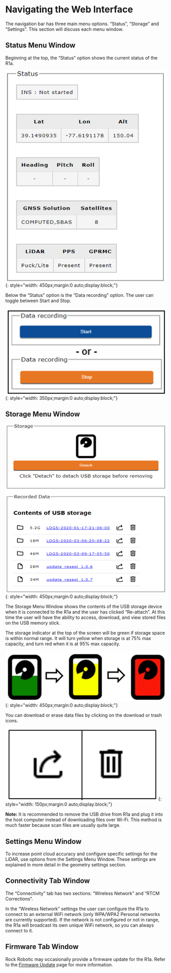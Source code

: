 # Navigating the Web Interface

The navigation bar has three main menu options. “Status”, “Storage” and “Settings”. This section will discuss each menu window.

## Status Menu Window

Beginning at the top, the “Status” option shows the current status of the R1a.

![Status](../img/status.png){: style="width: 450px;margin:0 auto;display:block;"}

Below the “Status” option is the “Data recording” option. The user can toggle between Start and Stop.

![Start Stop](../img/start-stop.png){: style="width: 350px;margin:0 auto;display:block;"}

## Storage Menu Window

![Storage Menu](../img/storage-menu.png){: style="width: 450px;margin:0 auto;display:block;"}

The Storage Menu Window shows the contents of the USB storage device when it is connected to the R1a and the user has clicked “Re-attach”. At this time the user will have the ability to access, download, and view stored files on the USB memory stick.

The storage indicator at the top of the screen will be green if storage space is within normal range. It will turn yellow when storage is at 75% max capacity, and turn red when it is at 95% max capacity.

![Storage Capacity](../img/storage-capacity.png){: style="width: 450px;margin:0 auto;display:block;"}

You can download or erase data files by clicking on the download or trash icons.

![Storage Download](../img/storage-download-trash.png){: style="width: 150px;margin:0 auto;display:block;"}

**Note:** It is recommended to remove the USB drive from R1a and plug it into the host computer instead of downloading files over Wi-Fi. This method is much faster because scan files are usually quite large.

## Settings Menu Window

To increase point cloud accuracy and configure specific settings for the LiDAR, use options from the Settings Menu Window. These settings are explained in more detail in the geometry settings section.

## Connectivity Tab Window

The “Connectivity” tab has two sections: “Wireless Network” and “RTCM Corrections”.

In the “Wireless Network” settings the user can configure the R1a to connect to an external WiFi network (only WPA/WPA2 Personal networks are currently supported). If the network is not configured or not in range, the R1a will broadcast its own unique WiFi network, so you can always connect to it.

## Firmware Tab Window

Rock Robotic may occasionally provide a firmware update for the R1a. Refer to the [Firmware Update](../tutorials/firmware.md) page for more information.
